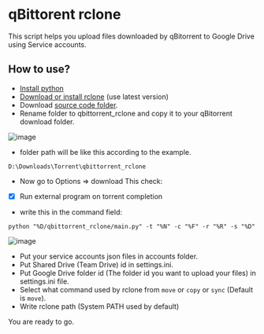 # qBittorent rclone

This script helps you upload files downloaded by qBitorrent to Google Drive using Service accounts.

## How to use?
* [Install python](https://www.python.org/)
* [Download or install rclone](https://rclone.org/install/) (use latest version)
* Download [source code folder](https://github.com/Abu3safeer/qbittorrent_rclone/archive/master.zip).
* Rename folder to qbittorrent_rclone and copy it to your qBitorrent download folder.

![image](https://user-images.githubusercontent.com/12091003/91241948-c9f58e80-e74e-11ea-8b49-4bfd85018c19.png)
 
* folder path will be like this according to the example.

```
D:\Downloads\Torrent\qbittorrent_rclone
```

* Now go to Options => download  This check:
- [x] Run external program on torrent completion
* write this in the command field:
```
python "%D/qbittorrent_rclone/main.py" -t "%N" -c "%F" -r "%R" -s "%D"
```
![image](https://user-images.githubusercontent.com/12091003/91515996-1a0d5600-e8f3-11ea-85c8-79f8d4837491.png)

* Put your service accounts json files in accounts folder.
* Put Shared Drive (Team Drive) id in settings.ini.
* Put Google Drive folder id (The folder id you want to upload your files) in settings.ini file.
* Select what command used by rclone from ``move`` or ``copy`` or ``sync`` (Default is ``move``).
* Write rclone path (System PATH used by default)

You are ready to go.